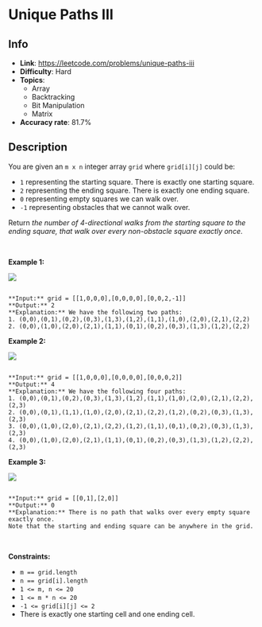 # Unique Paths III

## Info  
- **Link**: https://leetcode.com/problems/unique-paths-iii
- **Difficulty**: Hard  
- **Topics**:   
    - Array
    - Backtracking
    - Bit Manipulation
    - Matrix
- **Accuracy rate**: 81.7%  

## Description  
    
You are given an `m x n` integer array `grid` where `grid[i][j]` could be:


* `1` representing the starting square. There is exactly one starting square.
* `2` representing the ending square. There is exactly one ending square.
* `0` representing empty squares we can walk over.
* `-1` representing obstacles that we cannot walk over.


Return *the number of 4-directional walks from the starting square to the ending square, that walk over every non-obstacle square exactly once*.


 


**Example 1:**


![](https://assets.leetcode.com/uploads/2021/08/02/lc-unique1.jpg)

```

**Input:** grid = [[1,0,0,0],[0,0,0,0],[0,0,2,-1]]
**Output:** 2
**Explanation:** We have the following two paths: 
1. (0,0),(0,1),(0,2),(0,3),(1,3),(1,2),(1,1),(1,0),(2,0),(2,1),(2,2)
2. (0,0),(1,0),(2,0),(2,1),(1,1),(0,1),(0,2),(0,3),(1,3),(1,2),(2,2)

```

**Example 2:**


![](https://assets.leetcode.com/uploads/2021/08/02/lc-unique2.jpg)

```

**Input:** grid = [[1,0,0,0],[0,0,0,0],[0,0,0,2]]
**Output:** 4
**Explanation:** We have the following four paths: 
1. (0,0),(0,1),(0,2),(0,3),(1,3),(1,2),(1,1),(1,0),(2,0),(2,1),(2,2),(2,3)
2. (0,0),(0,1),(1,1),(1,0),(2,0),(2,1),(2,2),(1,2),(0,2),(0,3),(1,3),(2,3)
3. (0,0),(1,0),(2,0),(2,1),(2,2),(1,2),(1,1),(0,1),(0,2),(0,3),(1,3),(2,3)
4. (0,0),(1,0),(2,0),(2,1),(1,1),(0,1),(0,2),(0,3),(1,3),(1,2),(2,2),(2,3)

```

**Example 3:**


![](https://assets.leetcode.com/uploads/2021/08/02/lc-unique3-.jpg)

```

**Input:** grid = [[0,1],[2,0]]
**Output:** 0
**Explanation:** There is no path that walks over every empty square exactly once.
Note that the starting and ending square can be anywhere in the grid.

```

 


**Constraints:**


* `m == grid.length`
* `n == grid[i].length`
* `1 <= m, n <= 20`
* `1 <= m * n <= 20`
* `-1 <= grid[i][j] <= 2`
* There is exactly one starting cell and one ending cell.


  
    
